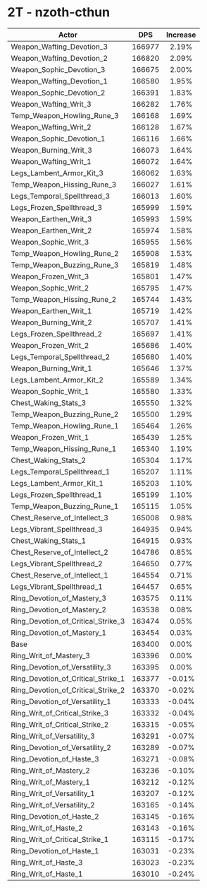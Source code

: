 # 2T - nzoth-cthun
| Actor | DPS | Increase |
|---|:---:|:---:|
|Weapon_Wafting_Devotion_3|166977|2.19%|
|Weapon_Wafting_Devotion_2|166820|2.09%|
|Weapon_Sophic_Devotion_3|166675|2.00%|
|Weapon_Wafting_Devotion_1|166580|1.95%|
|Weapon_Sophic_Devotion_2|166391|1.83%|
|Weapon_Wafting_Writ_3|166282|1.76%|
|Temp_Weapon_Howling_Rune_3|166168|1.69%|
|Weapon_Wafting_Writ_2|166128|1.67%|
|Weapon_Sophic_Devotion_1|166116|1.66%|
|Weapon_Burning_Writ_3|166073|1.64%|
|Weapon_Wafting_Writ_1|166072|1.64%|
|Legs_Lambent_Armor_Kit_3|166062|1.63%|
|Temp_Weapon_Hissing_Rune_3|166027|1.61%|
|Legs_Temporal_Spellthread_3|166013|1.60%|
|Legs_Frozen_Spellthread_3|165999|1.59%|
|Weapon_Earthen_Writ_3|165993|1.59%|
|Weapon_Earthen_Writ_2|165974|1.58%|
|Weapon_Sophic_Writ_3|165955|1.56%|
|Temp_Weapon_Howling_Rune_2|165908|1.53%|
|Temp_Weapon_Buzzing_Rune_3|165819|1.48%|
|Weapon_Frozen_Writ_3|165801|1.47%|
|Weapon_Sophic_Writ_2|165795|1.47%|
|Temp_Weapon_Hissing_Rune_2|165744|1.43%|
|Weapon_Earthen_Writ_1|165719|1.42%|
|Weapon_Burning_Writ_2|165707|1.41%|
|Legs_Frozen_Spellthread_2|165697|1.41%|
|Weapon_Frozen_Writ_2|165686|1.40%|
|Legs_Temporal_Spellthread_2|165680|1.40%|
|Weapon_Burning_Writ_1|165646|1.37%|
|Legs_Lambent_Armor_Kit_2|165589|1.34%|
|Weapon_Sophic_Writ_1|165580|1.33%|
|Chest_Waking_Stats_3|165550|1.32%|
|Temp_Weapon_Buzzing_Rune_2|165500|1.29%|
|Temp_Weapon_Howling_Rune_1|165464|1.26%|
|Weapon_Frozen_Writ_1|165439|1.25%|
|Temp_Weapon_Hissing_Rune_1|165340|1.19%|
|Chest_Waking_Stats_2|165304|1.17%|
|Legs_Temporal_Spellthread_1|165207|1.11%|
|Legs_Lambent_Armor_Kit_1|165203|1.10%|
|Legs_Frozen_Spellthread_1|165199|1.10%|
|Temp_Weapon_Buzzing_Rune_1|165115|1.05%|
|Chest_Reserve_of_Intellect_3|165008|0.98%|
|Legs_Vibrant_Spellthread_3|164935|0.94%|
|Chest_Waking_Stats_1|164915|0.93%|
|Chest_Reserve_of_Intellect_2|164786|0.85%|
|Legs_Vibrant_Spellthread_2|164650|0.77%|
|Chest_Reserve_of_Intellect_1|164554|0.71%|
|Legs_Vibrant_Spellthread_1|164457|0.65%|
|Ring_Devotion_of_Mastery_3|163575|0.11%|
|Ring_Devotion_of_Mastery_2|163538|0.08%|
|Ring_Devotion_of_Critical_Strike_3|163474|0.05%|
|Ring_Devotion_of_Mastery_1|163454|0.03%|
|Base|163400|0.00%|
|Ring_Writ_of_Mastery_3|163396|0.00%|
|Ring_Devotion_of_Versatility_3|163395|0.00%|
|Ring_Devotion_of_Critical_Strike_1|163377|-0.01%|
|Ring_Devotion_of_Critical_Strike_2|163370|-0.02%|
|Ring_Devotion_of_Versatility_1|163333|-0.04%|
|Ring_Writ_of_Critical_Strike_3|163332|-0.04%|
|Ring_Writ_of_Critical_Strike_2|163315|-0.05%|
|Ring_Writ_of_Versatility_3|163291|-0.07%|
|Ring_Devotion_of_Versatility_2|163289|-0.07%|
|Ring_Devotion_of_Haste_3|163271|-0.08%|
|Ring_Writ_of_Mastery_2|163236|-0.10%|
|Ring_Writ_of_Mastery_1|163212|-0.12%|
|Ring_Writ_of_Versatility_1|163207|-0.12%|
|Ring_Writ_of_Versatility_2|163165|-0.14%|
|Ring_Devotion_of_Haste_2|163145|-0.16%|
|Ring_Writ_of_Haste_2|163143|-0.16%|
|Ring_Writ_of_Critical_Strike_1|163115|-0.17%|
|Ring_Devotion_of_Haste_1|163031|-0.23%|
|Ring_Writ_of_Haste_3|163023|-0.23%|
|Ring_Writ_of_Haste_1|163010|-0.24%|
